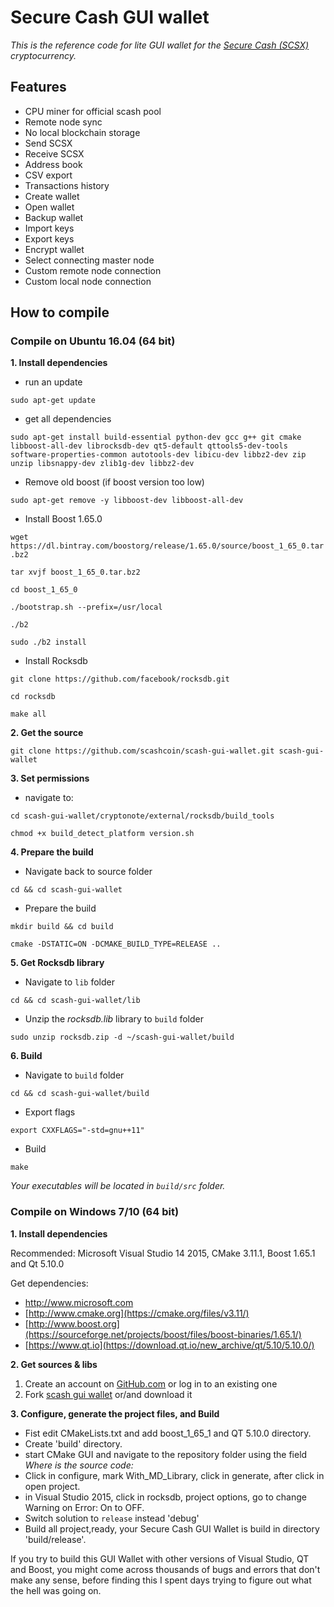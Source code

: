 # Secure Cash GUI wallet

_This is the reference code for lite GUI wallet for the [Secure Cash (SCSX)](http://getsecurecash.org) cryptocurrency._

## Features

- CPU miner for official scash pool
- Remote node sync
- No local blockchain storage
- Send SCSX
- Receive SCSX
- Address book
- CSV export
- Transactions history
- Create wallet
- Open wallet
- Backup wallet
- Import keys
- Export keys
- Encrypt wallet
- Select connecting master node
- Custom remote node connection
- Custom local node connection


## How to compile

### Compile on Ubuntu 16.04 (64 bit)

**1. Install dependencies**

- run an update

``
sudo apt-get update
``

- get all dependencies

``
sudo apt-get install build-essential python-dev gcc g++ git cmake libboost-all-dev librocksdb-dev qt5-default qttools5-dev-tools software-properties-common autotools-dev libicu-dev libbz2-dev zip unzip libsnappy-dev zlib1g-dev libbz2-dev
``

- Remove old boost (if boost version too low)

``
sudo apt-get remove -y libboost-dev libboost-all-dev
``

- Install Boost 1.65.0

``
wget https://dl.bintray.com/boostorg/release/1.65.0/source/boost_1_65_0.tar.bz2
``

``
tar xvjf boost_1_65_0.tar.bz2
``

``
cd boost_1_65_0
``

``
./bootstrap.sh --prefix=/usr/local
``

``
./b2
``

``
sudo ./b2 install
``

- Install Rocksdb

``
git clone https://github.com/facebook/rocksdb.git
``

``
cd rocksdb
``

``
make all
``

**2. Get the source**

``
git clone https://github.com/scashcoin/scash-gui-wallet.git scash-gui-wallet
``

**3. Set permissions**

- navigate to:

``
cd scash-gui-wallet/cryptonote/external/rocksdb/build_tools
``

``
chmod +x build_detect_platform version.sh
``

**4. Prepare the build**

- Navigate back to source folder

``
cd && cd scash-gui-wallet
``

- Prepare the build

``
mkdir build && cd build
``

``
cmake -DSTATIC=ON -DCMAKE_BUILD_TYPE=RELEASE ..
``

**5. Get Rocksdb library**

- Navigate to `lib` folder

``
cd && cd scash-gui-wallet/lib
``

- Unzip the _rocksdb.lib_ library to `build` folder

``
sudo unzip rocksdb.zip -d ~/scash-gui-wallet/build
``

**6. Build**

- Navigate to `build` folder

``
cd && cd scash-gui-wallet/build
``

- Export flags

``
export CXXFLAGS="-std=gnu++11"
``

- Build

``
make
``

_Your executables will be located in `build/src` folder._



### Compile on Windows 7/10 (64 bit)


**1. Install dependencies**

Recommended: Microsoft Visual Studio 14 2015, CMake 3.11.1, Boost 1.65.1 and Qt 5.10.0

Get dependencies:
- http://www.microsoft.com
- [http://www.cmake.org](https://cmake.org/files/v3.11/)
- [http://www.boost.org](https://sourceforge.net/projects/boost/files/boost-binaries/1.65.1/)
- [https://www.qt.io](https://download.qt.io/new_archive/qt/5.10/5.10.0/)

**2. Get sources & libs**

1. Create an account on [GitHub.com](github.com) or log in to an existing one
2. Fork [scash gui wallet](https://github.com/scashcoin/scash-gui-wallet.git) or/and download it

**3. Configure, generate the project files, and Build**

- Fist edit CMakeLists.txt and add boost_1_65_1 and QT 5.10.0 directory.
- Create 'build' directory.
- start CMake GUI and navigate to the repository folder using the field _Where is the source code:_
- Click in configure, mark With_MD_Library, click in generate, after click in open project.
- in Visual Studio 2015, click in rocksdb, project options, go to change Warning on Error: On to OFF.
- Switch solution to `release` instead 'debug'
- Build all project,ready, your Secure Cash GUI Wallet is build in directory 'build/release'.


If you try to build this GUI Wallet with other versions of Visual Studio, QT and Boost, you might come across thousands of bugs and errors that don't make any sense, before finding this I spent days trying to figure out what the hell was going on.

